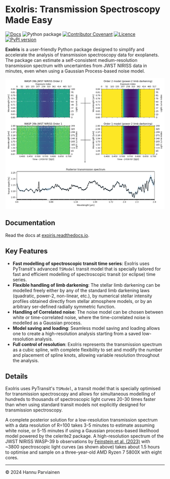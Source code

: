 # ExoIris: Transmission Spectroscopy Made Easy

[![Docs](https://readthedocs.org/projects/exoiris/badge/)](https://exoiris.readthedocs.io)
![Python package](https://github.com/hpparvi/ExoIris/actions/workflows/python-package.yml/badge.svg)
[![Contributor Covenant](https://img.shields.io/badge/Contributor%20Covenant-2.0-4baaaa.svg)](CODE_OF_CONDUCT.md)
[![Licence](http://img.shields.io/badge/license-GPLv3-blue.svg?style=flat)](http://www.gnu.org/licenses/gpl-3.0.html)
[![PyPI version](https://badge.fury.io/py/exoiris.svg)](https://pypi.org/project/ExoIris/)

**ExoIris** is a user-friendly Python package designed to simplify and accelerate the analysis of transmission 
spectroscopy data for exoplanets. The package can estimate a self-consistent medium-resolution transmission spectrum 
with uncertainties from JWST NIRISS data in minutes, even when using a Gaussian Process-based noise model.

![](doc/source/examples/e01/example1.png)

## Documentation

Read the docs at [exoiris.readthedocs.io](https://exoiris.readthedocs.io).

## Key Features

- **Fast modelling of spectroscopic transit time series**: ExoIris uses PyTransit's advanced `TSModel` transit 
  model that is specially tailored for fast and efficient modelling of spectroscopic transit (or eclipse) time series.
- **Flexible handling of limb darkening**: The stellar limb darkening can be modelled freely either by any of the standard 
  limb darkening laws (quadratic, power-2, non-linear, etc.), by numerical stellar intensity profiles obtained
  directly from stellar atmosphere models, or by an arbitrary ser-defined radially symmetric function.
- **Handling of Correlated noise**: The noise model can be chosen between white or time-correlated noise, where the
  time-correlated noise is modelled as a Gaussian process.
- **Model saving and loading**: Seamless model saving and loading allows one to create a high-resolution analysis starting
  from a saved low-resolution analysis.
- **Full control of resolution**: ExoIris represents the transmission spectrum as a cubic spline, with complete 
  flexibility to set and modify the number and placement of spline knots, allowing variable resolution throughout the 
  analysis.

## Details

ExoIris uses PyTransit's `TSModel`, a transit model that is specially optimised for transmission spectroscopy and allows
for simultaneous modelling of hundreds to thousands of spectroscopic light curves 20-30 times faster than when using 
standard transit models not explicitly designed for transmission spectroscopy. 

A complete posterior solution for a low-resolution transmission spectrum with a data resolution of R=100 
takes 3-5 minutes to estimate assuming white noise, or 5-15 minutes if using a Gaussian process-based likelihood
model powered by the celerite2 package. A high-resolution spectrum of the JWST NIRISS WASP-39 b observations 
by [Feinstein et al. (2023)](https://ui.adsabs.harvard.edu/abs/2023Natur.614..670F/abstract) with ~3800
spectroscopic light curves (as shown above) takes about 1.5 hours to optimise and sample on a three-year-old 
AMD Ryzen 7 5800X with eight cores.

---
&copy; 2024 Hannu Parviainen
